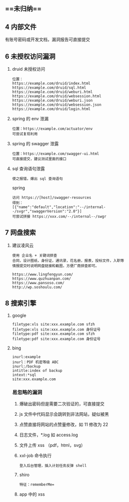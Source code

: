 ## ==未归纳==

## 4 内部文件

有账号密码或开发文档，漏洞报告可直接提交

## 6 未授权访问漏洞

1. druid 未授权访问

   ```
   位置：
   https://example.com/druid/index.html
   https://example.com/druid/sql.html
   https://example.com/druid/weburi.html
   https://example.com/druid/websession.html
   https://example.com/druid/weburi.json
   https://example.com/druid/websession.json
   https://example.com/druid/login.html
   ```

2. spring 的 env 泄漏

   ```
   位置：https://example.com/actuator/env
   可尝试复现利用
   ```

3. spring 的 swagger 泄露

   ```
   位置：https://example.com/swagger-ui.html
   可直接提交，建议测试里面的接口
   ```

4. sql 查询语句泄露

   ```
   使之报错，爆出 sql 查询语句
   ```
   
   spring
   
   ```
   访问 https://[host]/swagger-resources
   得到：
   [{"name":"default","location":"--/internal--/svgr","swaggerVersion":"2.0"}]
   可尝试拼接 https://xxx.com/--/internal--/swgr
   ```
   

## 7 网盘搜索

1. 建议凌风云

   ```
   使用 企业名 + 关键词排查
   合同，设计图纸，身份证，通讯录，花名册，报表，投标文件，入职等
   情报提交时说明网盘链接和截图，方便厂商排查即可。
   
   https://www.lingfengyun.com/
   https://www.quzhuanpan.com/
   https://www.pansoso.com/
   http://wp.soshoulu.com/
   ```

## 8 搜索引擎

1. google

   ```
   filetype:xls site:xxx.example.com sfzh
   filetype:xls site:xxx.example.com 身份证号
   filetype:pdf site:xxx.example.com sfzh
   filetype:pdf site:xxx.example.com 身份证号
   ```

2. bing

   ```
   inurl:example
   inurl：PDF 机密等级 ABC
   inurl:/backup
   intitle:index of backup
   intext:*sql
   site:xxx.example.com
   ```

   ### 易忽略的漏洞

   1. 爆破出密码但是需要二次验证的，可直接提交

   2. js 文件中代码显示会跳转到非法网站，疑似被黑 

   3. 点赞直接将网站的点赞量修改，如 11 修改为 22

   4. 日志文件，*.log 如 access.log

   5. 文件上传 xss （pdf，html，svg）

   6. xxl-job 命令执行

      ```
      登入后台管理，插入计划任务反弹 shell
      ```

   7. shiro

      ```
      特征：rememberMe=
      ```

   8. app 中的 xss
